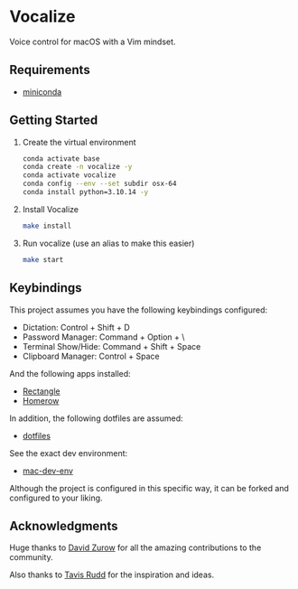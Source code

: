 # Vocalize

Voice control for macOS with a Vim mindset.

## Requirements

- [miniconda](https://docs.anaconda.com/miniconda/)

## Getting Started

1. Create the virtual environment

   ```sh
   conda activate base
   conda create -n vocalize -y
   conda activate vocalize
   conda config --env --set subdir osx-64
   conda install python=3.10.14 -y
   ```

2. Install Vocalize

   ```sh
   make install
   ```

3. Run vocalize (use an alias to make this easier)

   ```sh
   make start
   ```

## Keybindings

This project assumes you have the following keybindings configured:

- Dictation: Control + Shift + D
- Password Manager: Command + Option + \
- Terminal Show/Hide: Command + Shift + Space
- Clipboard Manager: Control + Space

And the following apps installed:

- [Rectangle](https://github.com/rxhanson/Rectangle)
- [Homerow](https://github.com/nchudleigh/homerow)

In addition, the following dotfiles are assumed:

- [dotfiles](https://github.com/joshcummingsdesign/mac-dev-env/blob/master/dotfiles)

See the exact dev environment:

- [mac-dev-env](https://github.com/joshcummingsdesign/mac-dev-env)

Although the project is configured in this specific way, it can be forked and
configured to your liking.

## Acknowledgments

Huge thanks to [David Zurow](https://github.com/daanzu) for all the amazing contributions to the community.

Also thanks to [Tavis Rudd](https://www.reddit.com/r/Python/comments/1atz8d/using_python_to_code_by_voice_tavis_rudd/?rdt=45621) for the inspiration and ideas.
